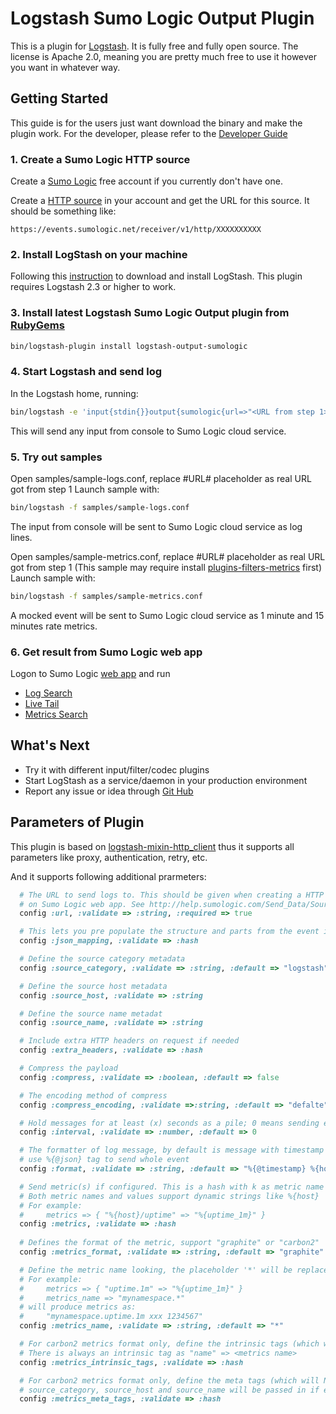 # Logstash Sumo Logic Output Plugin

This is a plugin for [Logstash](https://github.com/elastic/logstash).
It is fully free and fully open source. The license is Apache 2.0, meaning you are pretty much free to use it however you want in whatever way.

## Getting Started
This guide is for the users just want download the binary and make the plugin work. For the developer, please refer to the [Developer Guide](DEVELOPER.md)

### 1. Create a Sumo Logic HTTP source
Create a [Sumo Logic](https://www.sumologic.com/) free account if you currently don't have one.

Create a [HTTP source](http://help.sumologic.com/Send_Data/Sources/HTTP_Source) in your account and get the URL for this source. It should be something like:
```
https://events.sumologic.net/receiver/v1/http/XXXXXXXXXX
```

### 2. Install LogStash on your machine
Following this [instruction](https://www.elastic.co/guide/en/logstash/current/getting-started-with-logstash.html) to download and install LogStash. This plugin requires Logstash 2.3 or higher to work.

### 3. Install latest Logstash Sumo Logic Output plugin from [RubyGems](https://rubygems.org/gems/logstash-output-sumologic)
```sh
bin/logstash-plugin install logstash-output-sumologic
```
### 4. Start Logstash and send log
In the Logstash home, running:
```sh
bin/logstash -e 'input{stdin{}}output{sumologic{url=>"<URL from step 1>"}}'
```
This will send any input from console to Sumo Logic cloud service.

### 5. Try out samples
Open samples/sample-logs.conf, replace #URL# placeholder as real URL got from step 1
Launch sample with:
```sh
bin/logstash -f samples/sample-logs.conf
```
The input from console will be sent to Sumo Logic cloud service as log lines.

Open samples/sample-metrics.conf, replace #URL# placeholder as real URL got from step 1
(This sample may require install [plugins-filters-metrics](https://www.elastic.co/guide/en/logstash/current/plugins-filters-metrics.html) first)
Launch sample with:
```sh
bin/logstash -f samples/sample-metrics.conf
```
A mocked event will be sent to Sumo Logic cloud service as 1 minute and 15 minutes rate metrics.

### 6. Get result from Sumo Logic web app
Logon to Sumo Logic [web app](https://prod-www.sumologic.net/ui/) and run 
 - [Log Search](http://help.sumologic.com/Search)
 - [Live Tail](http://help.sumologic.com/Search/Live_Tail)
 - [Metrics Search](https://help.sumologic.com/Metrics)

## What's Next
- Try it with different input/filter/codec plugins
- Start LogStash as a service/daemon in your production environment 
- Report any issue or idea through [Git Hub](https://github.com/SumoLogic/logstash-output-sumologic)

## Parameters of Plugin
This plugin is based on [logstash-mixin-http_client](https://github.com/logstash-plugins/logstash-mixin-http_client) thus it supports all parameters like proxy, authentication, retry, etc.

And it supports following additional prarmeters:
```ruby
  # The URL to send logs to. This should be given when creating a HTTP Source
  # on Sumo Logic web app. See http://help.sumologic.com/Send_Data/Sources/HTTP_Source
  config :url, :validate => :string, :required => true

  # This lets you pre populate the structure and parts from the event into @json tag
  config :json_mapping, :validate => :hash

  # Define the source category metadata
  config :source_category, :validate => :string, :default => "logstash"

  # Define the source host metadata
  config :source_host, :validate => :string

  # Define the source name metadat
  config :source_name, :validate => :string

  # Include extra HTTP headers on request if needed 
  config :extra_headers, :validate => :hash

  # Compress the payload 
  config :compress, :validate => :boolean, :default => false

  # The encoding method of compress
  config :compress_encoding, :validate =>:string, :default => "defalte"

  # Hold messages for at least (x) seconds as a pile; 0 means sending every events immediately  
  config :interval, :validate => :number, :default => 0

  # The formatter of log message, by default is message with timestamp and host as prefix
  # use %{@json} tag to send whole event
  config :format, :validate => :string, :default => "%{@timestamp} %{host} %{message}"

  # Send metric(s) if configured. This is a hash with k as metric name and v as metric value
  # Both metric names and values support dynamic strings like %{host}
  # For example: 
  #     metrics => { "%{host}/uptime" => "%{uptime_1m}" }
  config :metrics, :validate => :hash
  
  # Defines the format of the metric, support "graphite" or "carbon2"
  config :metrics_format, :validate => :string, :default => "graphite"

  # Define the metric name looking, the placeholder '*' will be replaced with the actual metric name
  # For example:
  #     metrics => { "uptime.1m" => "%{uptime_1m}" }
  #     metrics_name => "mynamespace.*"
  # will produce metrics as:
  #     "mynamespace.uptime.1m xxx 1234567"
  config :metrics_name, :validate => :string, :default => "*"

  # For carbon2 metrics format only, define the intrinsic tags (which will be used to identify the metrics)
  # There is always an intrinsic tag as "name" => <metrics name>
  config :metrics_intrinsic_tags, :validate => :hash

  # For carbon2 metrics format only, define the meta tags (which will NOT be used to identify the metrics)
  # source_category, source_host and source_name will be passed in if exist
  config :metrics_meta_tags, :validate => :hash

```




